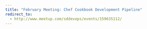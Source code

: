 ```yaml
---
title: "February Meeting: Chef Cookbook Development Pipeline"
redirect_to:
  - http://www.meetup.com/sddevops/events/159635112/
---
```

